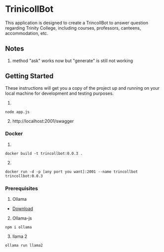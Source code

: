 # TrinicollBot
This application is designed to create a TrincollBot to answer question regarding Trinity College, including courses, professors, canteens, accommodation, etc.


## Notes
1. method "ask" works now but "generate" is still not working




## Getting Started
These instructions will get you a copy of the project up and running on your local machine for development and testing purposes.

1. 
```
node app.js  
```
2. http://localhost:2001/swagger

### Docker
1. 
```
docker build -t trincollbot:0.0.3 . 
```
2.
```
docker run -d -p [any port you want]:2001 --name trincollbot trincollbot:0.0.3
```


### Prerequisites

1. Ollama

 - [Download](https://ollama.com/download/Ollama-darwin.zip)

2. Ollama-js
```
npm i ollama
```

3. llama 2
```
ollama run llama2
```